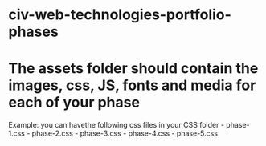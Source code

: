 # civ-web-technologies-portfolio-phases

# The assets folder should contain the images, css, JS, fonts and media for each of your phase

Example: you can havethe following css files in your CSS folder
        - phase-1.css
        - phase-2.css
        - phase-3.css
        - phase-4.css
        - phase-5.css